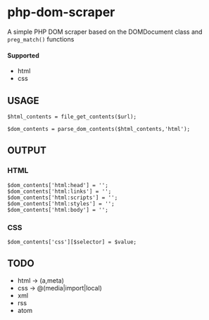 # php-dom-scraper
A simple PHP DOM scraper based on the DOMDocument class and `preg_match()` functions

#### Supported

- html
- css

## USAGE

    $html_contents = file_get_contents($url);
    
    $dom_contents = parse_dom_contents($html_contents,'html');

## OUTPUT

### HTML

	$dom_contents['html:head'] = '';
	$dom_contents['html:links'] = '';
	$dom_contents['html:scripts'] = '';
	$dom_contents['html:styles'] = '';
	$dom_contents['html:body'] = '';
	
### CSS

	$dom_contents['css'][$selector] = $value;

## TODO

- html -> (a,meta)
- css  -> @(media|import|local)
- xml
- rss
- atom
